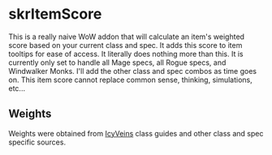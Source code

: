 # skrItemScore

This is a really naive WoW addon that will calculate an item's weighted score based on your current class and spec. It adds this score to item tooltips for ease of access. It literally does nothing more than this. It is currently only set to handle all Mage specs, all Rogue specs, and Windwalker Monks. I'll add the other class and spec combos as time goes on. This item score cannot replace common sense, thinking, simulations, etc...

## Weights

Weights were obtained from [IcyVeins](http://www.icy-veins.com/wow/class-guides) class guides and other class and spec specific sources.
